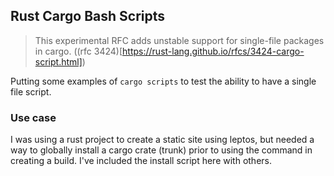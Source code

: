 ## Rust Cargo Bash Scripts

> This experimental RFC adds unstable support for single-file packages in cargo. ((rfc 3424)[https://rust-lang.github.io/rfcs/3424-cargo-script.html])

Putting some examples of `cargo scripts` to test the ability to have a single file script.

### Use case

I was using a rust project to create a static site using leptos, but needed a way to globally install a cargo crate (trunk) prior to using the command in creating a build. I've included the install script here with others.
